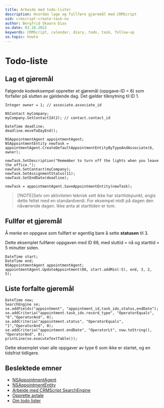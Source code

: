 ```yaml
---
title: Arbeide med todo-lister
description: Hvordan lage og fullføre gjøremål med CRMScript
uid: crmscript-create-task-no
author: Bergfrid Skaara Dias
so.date: 03.18.2022
keywords: CRMScript, calendar, diary, todo, task, follow-up
so.topic: howto
---
```


# Todo-liste

## Lag et gjøremål

Følgende kodeeksempel oppretter et gjøremål (oppgave-ID = 6) som forfaller på slutten av gjeldende dag. Det gjelder tilknytning til ID 1.

```crmscript
Integer owner = 1; // associate.associate_id

NSContact myCompany;
myCompany.SetContactId(2); // contact.contact_id

DateTime deadline;
deadline.moveToDayEnd();

NSAppointmentAgent appointmentAgent;
NSAppointmentEntity newTask = appointmentAgent.CreateDefaultAppointmentEntityByTypeAndAssociate(6, owner);

newTask.SetDescription("Remember to turn off the lights when you leave the office.");
newTask.SetContact(myCompany);
newTask.SetAssignmentStatus(11);
newTask.SetEndDate(deadline);

newTask = appointmentAgent.SaveAppointmentEntity(newTask);
```

> [!NOTE]Selv om aktiviteten teknisk sett ikke har starttidspunkt, angis dette feltet med en standardverdi. For eksempel midt på dagen den nåværende dagen. Ikke anta at starttiden er tom.
> 
## Fullfør et gjøremål

Å merke en oppgave som fullført er egentlig bare å sette **statusen** til 3.

Dette eksemplet fullfører oppgaven med ID 88, med sluttid = nå og starttid = 5 minutter siden.

```crmscript
DateTime start;
DateTime end;
NSAppointmentAgent appointmentAgent;
appointmentAgent.UpdateAppointment(88, start.addMin(-5), end, 3, 2, 5);
```

## Liste forfalte gjøremål

```crmscript
DateTime now;
SearchEngine se;
se.addFields("appointment", "appointment_id,task_idx,status,endDate");
se.addCriteria("appointment.task_idx.record_type", "OperatorEquals", "6","OperatorAnd", 0);
se.addCriteria("appointment.status", "OperatorEquals", "1","OperatorAnd", 0);
se.addCriteria("appointment.endDate", "OperatorLt", now.toString(), "OperatorAnd", 0);
printLine(se.executeTextTable());
```

Dette eksemplet viser alle oppgaver av type 6 som ikke er startet, og en tidsfrist tidligere.

## Beslektede emner

* [NSAppointmentAgent][1]
* [NSAppointmentEntity][2]
* [Arbeide med CRMScript SearchEngine][3]
* [Opprette avtale][4]
* [Om todo lister][5]

<!-- Referenced links -->
[1]: <xref:CRMScript.NetServer.NSAppointmentAgent>
[2]:<xref:CRMScript.NetServer.NSAppointmentEntity>
[3]:../../../automatisering/crmscript/searchengine/index.md
[4]: create-appointment.md
[5]: ../../overview.md#todo-list
